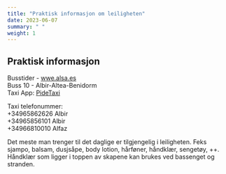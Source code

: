 ```yaml
---
title: "Praktisk informasjon om leiligheten"
date: 2023-06-07
summary: " "
weight: 1
---
```


## Praktisk informasjon

Busstider - [wwe.alsa.es](wwe.alsa.es)  
Buss 10 - Albir-Altea-Benidorm  
Taxi App: [PideTaxi](https://pidetaxi.es/en/)

Taxi telefonummer:  
+34965862626 Albir  
+34965856101 Albir  
+34966810010 Alfaz

Det meste man trenger til det daglige er tilgjengelig i leiligheten.
Feks sjampo, balsam, dusjsåpe, body lotion, hårføner, håndklær, sengetøy, ++.   
Håndklær som ligger i toppen av skapene kan brukes ved bassenget og stranden.
